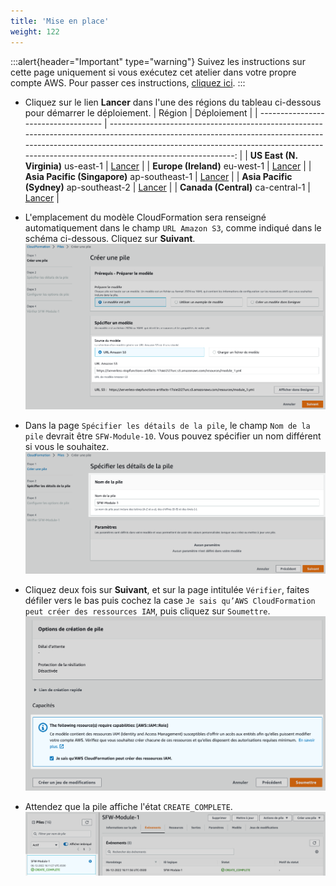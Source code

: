 ```yaml
---
title: 'Mise en place'
weight: 122
---
```


:::alert{header="Important" type="warning"}
Suivez les instructions sur cette page uniquement si vous exécutez cet atelier dans votre propre compte AWS. Pour passer ces instructions, [cliquez ici](../step-3).
:::

- Cliquez sur le lien **Lancer** dans l'une des régions du tableau ci-dessous pour démarrer le déploiement.
  | Région | Déploiement |
  | ----------------------------------- | -------------------------------------------------------------------------------------------------------------------------------------------------------------------------------------------------------------------------------------------------------------: |
  | **US East (N. Virginia)** us-east-1 | [Lancer](https://console.aws.amazon.com/cloudformation/home?region=us-east-1#/stacks/create/template?stackName=SFW-Module-10&templateURL=https://serverless-stepfunctions-artifacts-17oiei2i27urc.s3.amazonaws.com/resources/module_10.yml) |
  | **Europe (Ireland)** eu-west-1 | [Lancer](https://console.aws.amazon.com/cloudformation/home?region=eu-west-1#/stacks/create/template?stackName=SFW-Module-10&templateURL=https://serverless-stepfunctions-artifacts-17oiei2i27urc.s3.amazonaws.com/resources/module_10.yml) |
  | **Asia Pacific (Singapore)** ap-southeast-1 | [Lancer](https://console.aws.amazon.com/cloudformation/home?region=ap-southeast-1#/stacks/create/template?stackName=SFW-Module-10&templateURL=https://serverless-stepfunctions-artifacts-17oiei2i27urc.s3.amazonaws.com/resources/module_10.yml) |
  | **Asia Pacific (Sydney)** ap-southeast-2 | [Lancer](https://console.aws.amazon.com/cloudformation/home?region=ap-southeast-2#/stacks/create/template?stackName=SFW-Module-10&templateURL=https://serverless-stepfunctions-artifacts-17oiei2i27urc.s3.amazonaws.com/resources/module_10.yml) |
  | **Canada (Central)** ca-central-1 | [Lancer](https://console.aws.amazon.com/cloudformation/home?region=ca-central-1#/stacks/create/template?stackName=SFW-Module-10&templateURL=https://serverless-stepfunctions-artifacts-17oiei2i27urc.s3.amazonaws.com/resources/module_10.yml) |

- L'emplacement du modèle CloudFormation sera renseigné automatiquement dans le champ `URL Amazon S3`, comme indiqué dans le schéma ci-dessous. Cliquez sur **Suivant**.
  ![Choix du modèle CloudFormation](/static/img-fr/setup/setup-cloudformation-specify-template.png)
- Dans la page `Spécifier les détails de la pile`, le champ `Nom de la pile` devrait être `SFW-Module-10`. Vous pouvez spécifier un nom différent si vous le souhaitez.
  ![Choix du nom de la pile CloudFormation](/static/img-fr/setup/setup-cloudformation-stack-name.png)
- Cliquez deux fois sur **Suivant**, et sur la page intitulée `Vérifier`, faites défiler vers le bas puis cochez la case `Je sais qu’AWS CloudFormation peut créer des ressources IAM`, puis cliquez sur `Soumettre`.
  ![Création de la pile CloudFormation](/static/img-fr/setup/setup-cloudformation-create-stack.png)
- Attendez que la pile affiche l'état `CREATE_COMPLETE`.
  ![Pile CloudFormation prête](/static/img-fr/setup/setup-cloudformation-create-complete.png)
